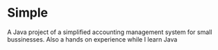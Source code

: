 # Simple
A Java project of a simplified accounting management system for small bussinesses. Also a hands on experience while I learn Java
